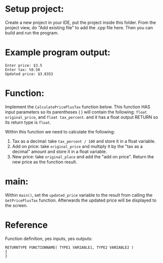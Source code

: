 # Setup project:
Create a new project in your IDE, put the project inside this folder.
From the project view, do "Add existing file" to add the .cpp file here.
Then you can build and run the program.


# Example program output:
    Enter price: $3.5
    Enter tax: %9.58
    Updated price: $3.8353


# Function:
Implement the `CalculatePricePlusTax` function below.
This function HAS input parameters so its parentheses ( ) will contain the following:
`float original_price`, and `float tax_percent`.
and it has a float output RETURN so its return type is `float`.

Within this function we need to calculate the following:
1. Tax as a decimal: take `tax_percent / 100` and store it in a float variable.
2. Add on price: take `original_price` and multiply it by the "tax as a decimal" amount and store it in a float variable.
3. New price: take `original_place` and add the "add on price".
Return the new price as the function result.


# main:
Within `main()`, set the `updated_price` variable to the result from calling the `GetPricePlusTax` function.
Afterwards the updated price will be displayed to the screen.


# Reference
Function definition, yes inputs, yes outputs:
```
RETURNTYPE FUNCTIONNAME( TYPE1 VARIABLE1, TYPE2 VARIABLE2 )
{
}
```
